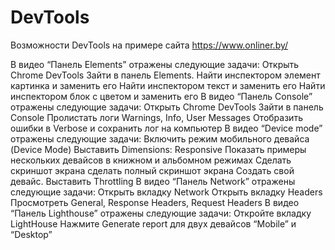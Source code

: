 # DevTools

Возможности DevTools на примере сайта https://www.onliner.by/

В видео “Панель Elements” отражены следующие задачи:
Открыть Chrome DevTools
Зайти в панель Elements.
Найти инспектором элемент картинка и заменить его
Найти инспектором текст и заменить его
Найти инспектором блок с цветом и заменить его
В видео “Панель Console” отражены следующие задачи:
Открыть Chrome DevTools
Зайти в панель Console
Пролистать логи Warnings, Info, User Messages
Отобразить ошибки в Verbose и сохранить лог на компьютер
В видео “Device mode” отражены следующие задачи:
Включить режим мобильного девайса (Device Mode)
Выставить Dimensions: Responsive
Показать примеры нескольких девайсов в книжном и альбомном режимах
Сделать скриншот экрана
сделать полный скриншот экрана
Создать свой девайс.
Выставить Throttling 
В видео “Панель Network” отражены следующие задачи:
Открыть вкладку Network
Открыть вкладку Headers
Просмотреть General, Response Headers, Request Headers
В видео “Панель Lighthouse” отражены следующие задачи:
Откройте вкладку LightHouse
Нажмите Generate report для двух девайсов “Mobile” и “Desktop”
